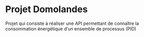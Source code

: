# Projet Domolandes
Projet qui consiste à réaliser une API permettant de connaître la consommation énergétique d’un
ensemble de processus (PID)
